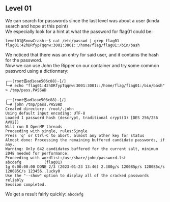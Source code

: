 ## Level 01

We can search for passwords since the last level was about a user (kinda search and hope at this point) \
We especially look for a hint at what the password for flag01 could be:

```
level01@SnowCrash:~$ cat /etc/passwd | grep flag01
flag01:42hDRfypTqqnw:3001:3001::/home/flag/flag01:/bin/bash
```

We noticed that there was an entry for said user, and it contains the hash for the password. \
Now we can use John the Ripper on our container and try some common password using a dictionnary:

```
┌──(root㉿ad1eae506c88)-[/]
└─# echo "flag01:42hDRfypTqqnw:3001:3001::/home/flag/flag01:/bin/bash" > /tmp/pass.PASSWD
```
```
┌──(root㉿ad1eae506c88)-[/]
└─# john /tmp/pass.PASSWD
Created directory: /root/.john
Using default input encoding: UTF-8
Loaded 1 password hash (descrypt, traditional crypt(3) [DES 256/256 AVX2])
Will run 8 OpenMP threads
Proceeding with single, rules:Single
Press 'q' or Ctrl-C to abort, almost any other key for status
Almost done: Processing the remaining buffered candidate passwords, if any.
Warning: Only 642 candidates buffered for the current salt, minimum 2048 needed for performance.
Proceeding with wordlist:/usr/share/john/password.lst
abcdefg          (flag01)
1g 0:00:00:00 DONE 2/3 (2023-01-23 13:46) 2.380g/s 120085p/s 120085c/s 120085C/s 123456..lucky0
Use the "--show" option to display all of the cracked passwords reliably
Session completed.
```

We get a result fairly quickly: `abcdefg`